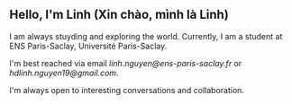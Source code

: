 ## Hello, I'm Linh (Xin chào, mình là Linh)

I am always stuyding and exploring the world. Currently, I am a student at ENS Paris-Saclay, Université Paris-Saclay.

I'm best reached via email _linh.nguyen@ens-paris-saclay.fr_ or _hdlinh.nguyen19@gmail.com_.

I'm always open to interesting conversations and collaboration.


